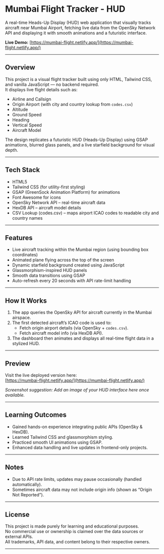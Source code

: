 # Mumbai Flight Tracker - HUD

A real-time Heads-Up Display (HUD) web application that visually tracks aircraft near Mumbai Airport, fetching live data from the OpenSky Network API and displaying it with smooth animations and a futuristic interface.

**Live Demo:** [https://mumbai-flight.netlify.app/](https://mumbai-flight.netlify.app/)

---

## Overview

This project is a visual flight tracker built using only HTML, Tailwind CSS, and vanilla JavaScript — no backend required.  
It displays live flight details such as:

- Airline and Callsign  
- Origin Airport (with city and country lookup from `codes.csv`)  
- Altitude  
- Ground Speed  
- Heading  
- Vertical Speed  
- Aircraft Model  

The design replicates a futuristic HUD (Heads-Up Display) using GSAP animations, blurred glass panels, and a live starfield background for visual depth.

---

## Tech Stack

- HTML5  
- Tailwind CSS (for utility-first styling)  
- GSAP (GreenSock Animation Platform) for animations  
- Font Awesome for icons  
- OpenSky Network API – real-time aircraft data  
- HexDB API – aircraft model details  
- CSV Lookup (codes.csv) – maps airport ICAO codes to readable city and country names  

---

## Features

- Live aircraft tracking within the Mumbai region (using bounding box coordinates)  
- Animated plane flying across the top of the screen  
- Dynamic starfield background created using JavaScript  
- Glassmorphism-inspired HUD panels  
- Smooth data transitions using GSAP  
- Auto-refresh every 20 seconds with API rate-limit handling  

---

## How It Works

1. The app queries the OpenSky API for aircraft currently in the Mumbai airspace.  
2. The first detected aircraft’s ICAO code is used to:  
   - Fetch origin airport details (via OpenSky + `codes.csv`).  
   - Fetch aircraft model info (via HexDB API).  
3. The dashboard then animates and displays all real-time flight data in a stylized HUD.  

---

## Preview

Visit the live deployed version here:  
[https://mumbai-flight.netlify.app/](https://mumbai-flight.netlify.app/)

_Screenshot suggestion: Add an image of your HUD interface here once available._

---

## Learning Outcomes

- Gained hands-on experience integrating public APIs (OpenSky & HexDB).  
- Learned Tailwind CSS and glassmorphism styling.  
- Practiced smooth UI animations using GSAP.  
- Enhanced data handling and live updates in frontend-only projects.  

---

## Notes

- Due to API rate limits, updates may pause occasionally (handled automatically).  
- Sometimes aircraft data may not include origin info (shown as “Origin Not Reported”).   

---

## License

This project is made purely for learning and educational purposes.  
No commercial use or ownership is claimed over the data sources or external APIs.  
All trademarks, API data, and content belong to their respective owners.  

---

